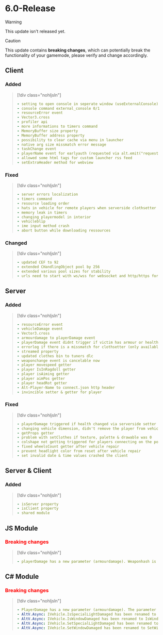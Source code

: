 # 6.0-Release

> [!WARNING]
> This update isn't released yet.

> [!CAUTION]
> This update contains **breaking changes**, which can potentially break the functionality of your gamemode, please verify and change accordingly.

## Client

### Added

> [!div class="nohljsln"]
> ```yaml
> - setting to open console in seperate window (useExternalConsole)
> - console command external_console 0/1
> - resourceError event
> - Vector3.cross
> - profiler api
> - more informations to timers command
> - MemoryBuffer size property
> - MemoryBuffer address property
> - possibility to clear cache via menu in launcher
> - native arg size missmatch error message
> - taskChange event
> - playerName event for earlyauth (requested via alt.emit("requestPlayerName"))
> - allowed some html tags for custom launcher rss feed
> - setExtraHeader method for webview
> ```

### Fixed

> [!div class="nohljsln"]
> ```yaml
> - server errors localization
> - timers command
> - resource loading order
> - hats in vehicle for remote players when serverside clothsetter was used
> - memory leak in timers
> - changing playermodel in interior
> - vehicleblip
> - ime input method crash
> - abort button while downloading ressources
> ```

### Changed

> [!div class="nohljsln"]
> ```yaml
> - updated CEF to 92
> - extended CHandlingObject pool by 256
> - extended various pool sizes for stability
> - urls need to start with ws/wss for websocket and http/https for http client
> ```

## Server

### Added

> [!div class="nohljsln"]
> ```yaml
> - resourceError event
> - vehicleDamage event
> - Vector3.cross
> - armourdamage to playerDamage event
> - playerDamage event didnt trigger if victim has armour or health greater then 200
> - errorlog if there is a missmatch for clothsetter (only available in debug)
> - streamed property
> - updated clothes bin to tuners dlc
> - weaponchange event is cancelable now
> - player movespeed getter
> - player IsInRagdoll getter
> - player isAiming getter
> - player aimPos getter
> - player headRot getter
> - Alt-Player-Name to connect.json http header
> - invincible setter & getter for player
> ```

### Fixed

> [!div class="nohljsln"]
> ```yaml
> - playerDamage triggered if health changed via serverside setter
> - changing vehicle dimension, didn't remove the player from vehicle
> - getProps getter
> - problem with setClothes if texture, palette & drawable was 0
> - colshape not getting triggered for players connecting on the position of the colshape
> - fixed wheelsCount getter after vehicle repair
> - prevent headlight color from reset after vehicle repair
> - set invalid date & time values crashed the client
> ```

## Server & Client

### Added

> [!div class="nohljsln"]
> ```yaml
> - isServer property
> - isClient property
> - shared module
> ```

## JS Module

### <span style="color: red;">Breaking changes</span>

> [!div class="nohljsln"]
> ```yaml
> - playerDamage has a new parameter (armourdamage). Weaponhash is now the 5th parameter instead of the 4th.
> ```

## C# Module

### <span style="color: red;">Breaking changes</span>

> [!div class="nohljsln"]
> ```yaml
> - PlayerDamage has a new parameter (armourdamage). The parameter is the 5th parameter now.
> - AltV.Async: IVehicle.IsSpecialLightDamaged has been renamed to IsSpecialLightDamagedAsync
> - AltV.Async: IVehicle.IsWindowDamaged has been renamed to IsWindowDamagedAsync
> - AltV.Async: IVehicle.SetSpecialLightDamaged has been renamed to SetSpecialLightDamagedAsync
> - AltV.Async: IVehicle.SetWindowDamaged has been renamed to SetWindowDamagedAsync
> ```
